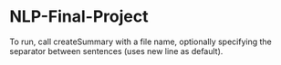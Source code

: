 # NLP-Final-Project

To run, call createSummary with a file name, optionally specifying the separator between sentences (uses new line as default).